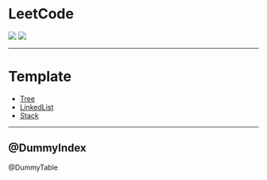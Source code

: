 # LeetCode

[![](https://img.shields.io/badge/Language-Go-%2300ADD8)](https://golang.org/)
[![](https://img.shields.io/badge/AC-@DummyHeadline-%23F781BE)](https://leetcode-cn.com/u/bygo/)

---

# Template
- [Tree](https://github.com/bygo/leetcode/tree/master/templates/tree)
- [LinkedList](https://github.com/bygo/leetcode/tree/master/templates/linked_list)
- [Stack](https://github.com/bygo/leetcode/tree/master/templates/stack)

---
@DummyIndex
---

@DummyTable